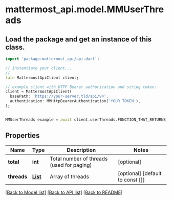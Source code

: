 # mattermost_api.model.MMUserThreads

## Load the package and get an instance of this class.
```dart
import 'package:mattermost_api/api.dart';

// Instantiate your client...
//
late MattermostApiClient client;

// example client with HTTP Bearer authorization and string token:
client = MattermostApiClient(
  basePath: 'https://your-server.tld/api/v4',
  authentication: MMHttpBearerAuthentication('YOUR TOKEN'),
);


MMUserThreads example = await client.userThreads.FUNCTION_THAT_RETURNS_THIS_CLASS();

```

## Properties
Name | Type | Description | Notes
------------ | ------------- | ------------- | -------------
**total** | **int** | Total number of threads (used for paging) | [optional] 
**threads** | [**List<MMUserThread>**](MMUserThread.md) | Array of threads | [optional] [default to const []]

[[Back to Model list]](../GENERATED_README.md#documentation-for-models) [[Back to API list]](../GENERATED_README.md#documentation-for-api-endpoints) [[Back to README]](../GENERATED_README.md)


